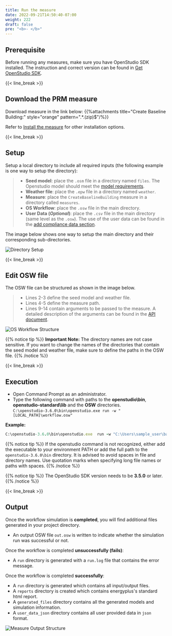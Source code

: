 ```yaml
---
title: Run the measure
date: 2022-09-21T14:50:40-07:00
weight: 222
draft: false
pre: "<b>- </b>"
---
```


## Prerequisite

Before running any measures, make sure you have OpenStudio SDK installed. The instruction and correct version can be found in [Get OpenStudio SDK](../../os_cli/get_openstudio_sdk).

{{< line_break >}}

## Download the PRM measure

Download measure in the link below:
{{%attachments title="Create Baseline Building:" style="orange" pattern=".*\.(zip)$"/%}}

Refer to [Install the measure](../../os_app/install_measure) for other installation options.

{{< line_break >}}

## Setup

Setup a local directory to include all required inputs (the following example is one way to setup the directory):

> - **Seed model**: place the `.osm` file in a directory named `files`. The Openstudio model should meet the [model requirements](../../../user_guide/model_requirements/).
> - **Weather file**: place the `.epw` file in a directory named `weather`.
> - **Measure**: place the `CreateBaselineBuilding` measure in a directory called `measures`.
> - **OS Workflow**: place the `.osw` file in the main directory.
> - **User Data (_Optional_)**: place the `.csv` file in the main directory (same level as the `.osw`). The use of the user data can be found in the [add compliance data section](../../../user_guide/add_compliance_data/).

The image below shows one way to setup the main directory and their corresponding sub-directories.

![Directory Setup](/BEM-for-PRM/get_start/os_cli/images/folder_structure.png?width=800px&align=left&classes=border)

{{< line_break >}}

## Edit OSW file

The OSW file can be structured as shown in the image below.

> - Lines 2-3 define the seed model and weather file.
> - Lines 4-5 define the measure path.
> - Lines 9-14 contain arguments to be passed to the measure. A detailed description of the arguments can be found in the [API document](../../../user_guide/prm_api_ref/baseline_generation_api/).

![OS Workflow Structure](/BEM-for-PRM/get_start/os_app/images/osw.JPG?width=600px&align=left&classes=border)

{{% notice tip %}}
**Important Note:**
The directory names are not case sensitive. If you want to change the names of the directories that contain the seed model and weather file, make sure to define the paths in the OSW file.
{{% /notice %}}

{{< line_break >}}

## Execution

- Open Command Prompt as an administrator.
- Type the following command with paths to the **openstudio\bin**, **openstudio-standard\lib** and the **OSW** directories.  
  `C:\openstudio-3.6.0\bin\openstudio.exe run -w "[LOCAL_PATH]\workflow.osw"`

**Example:**

```ruby
C:\openstudio-3.6.0\bin\openstudio.exe  run -w "C:\Users\sample_user\baselinePRM\test.osw"
```

{{% notice tip %}}
If the openstudio command is not recognized, either add the executable to your environment PATH or add the full path to the `openstudio-3.6.0\bin` directory.
It is advised to avoid spaces in file and directory names. Use quotation marks when specifying long file names or paths with spaces.
{{% /notice %}}

{{% notice tip %}}
The OpenStudio SDK version needs to be **3.5.0** or later.
{{% /notice %}}

{{< line_break >}}

## Output

Once the workflow simulation is **completed**, you will find additional files generated in your project directory.

- An output OSW file `out.osw` is written to indicate whether the simulation run was successful or not.

Once the workflow is completed **unsuccessfully (fails)**:

- A `run` directory is generated with a `run.log` file that contains the error message.

Once the workflow is completed **successfully**:

- A `run` directory is generated which contains all input/output files.
- A `reports` directory is created which contains energyplus's standard html report.
- A `generated_files` directory contains all the generated models and simulation information.
- A `user_data_json` directory contains all user provided data in `json` format.

![Measure Output Structure](/BEM-for-PRM/get_start/os_cli/images/output_files.PNG?width=800px&align=left&classes=border)
